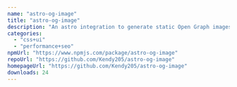 ```yaml
---
name: "astro-og-image"
title: "astro-og-image"
description: "An astro integration to generate static Open Graph images, at build time"
categories:
  - "css+ui"
  - "performance+seo"
npmUrl: "https://www.npmjs.com/package/astro-og-image"
repoUrl: "https://github.com/Kendy205/astro-og-image"
homepageUrl: "https://github.com/Kendy205/astro-og-image"
downloads: 24
---
```

